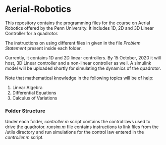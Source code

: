 # Aerial-Robotics

This repository contains the programming files for the course on Aerial Robotics offered 
by the Penn University. It includes 1D, 2D and 3D Linear Controller for a quadrotor.

The instructions on using different files in given in the file *Problem Statement* present
inside each folder.

Currently, it contains 1D and 2D linear controllers. By 15 October, 2020 it will host,
3D Linear controller and a non-linear controller as well. A simulink model will be uploaded
shortly for simulating the dynamics of the quadrotor.

Note that mathematical knowledge in the following topics will be of help:
1. Linear Algebra
2. Differential Equations
3. Calculus of Variations


### Folder Structure
Under each folder, *controller.m* script contains the control laws used to drive the quadrotor.
*runsim.m* file contains instructions to link files from the /utils directory and run simulations
for the control law entered in the *controller.m* script.
